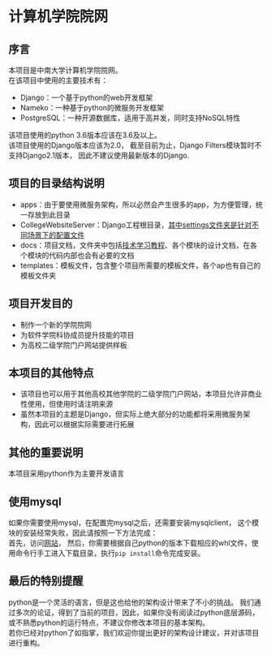 # 计算机学院院网
## 序言
本项目是中南大学计算机学院院网。  
在该项目中使用的主要技术有：
- Django：一个基于python的web开发框架
- Nameko：一种基于python的微服务开发框架  
- PostgreSQL：一种开源数据库，适用于高并发，同时支持NoSQL特性

该项目使用的python 3.6版本应该在3.6及以上。  
该项目使用的Django版本应该为2.0，
截至目前为止，Django Filters模块暂时不支持Django2.1版本，
因此不建议使用最新版本的Django.
## 项目的目录结构说明
- apps：由于要使用微服务架构，所以必然会产生很多的app，为方便管理，统一存放到此目录
- CollegeWebsiteServer：Django工程根目录，[其中settings文件夹是针对不同场景下的配置文件](CollegeWebsiteServer/settings/README.md)
- docs：项目文档，文件夹中包括[技术学习教程](docs/TechnicalLearningCourse/Catalog.md)、各个模块的设计文档，在各个模块的代码内部也会有必要的文档
- templates：模板文件，包含整个项目所需要的模板文件，各个ap也有自己的模板文件夹
## 项目开发目的
- 制作一个新的学院院网
- 为软件学院科协成员提升技能的项目
- 为高校二级学院门户网站提供样板
## 本项目的其他特点
- 该项目也可以用于其他高校其他学院的二级学院门户网站，本项目允许非商业性使用，但使用时请注明来源
- 虽然本项目的主题是Django，但实际上绝大部分的功能都将采用微服务架构，因此可以根据实际需要进行拓展
## 其他的重要说明
本项目采用python作为主要开发语言
## 使用mysql
如果你需要使用mysql，在配置完mysql之后，还需要安装mysqlclient，
这个模块的安装经常失败，因此请按照一下方法完成：  
首先，访问[网站](https://www.lfd.uci.edu/~gohlke/pythonlibs/#mysql-python)，
然后，你需要根据自己python的版本下载相应的whl文件，使用命令行手工进入下载目录，执行`pip install`命令完成安装。
## 最后的特别提醒
python是一个灵活的语言，但是这也给他的架构设计带来了不小的挑战。
我们通过多次的论证，得到了当前的项目，因此，如果你没有阅读过python底层源码，
或不熟悉python的运行特点，不建议你修改本项目的基本架构。  
若你已经对python了如指掌，我们欢迎你提出更好的架构设计建议，并对该项目进行重构。

